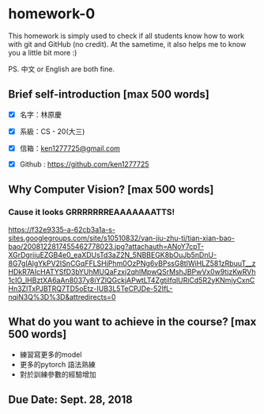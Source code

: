 # homework-0
This homework is simply used to check if all students know how to work with git and GitHub (no credit).
At the sametime, it also helps me to know you a little bit more :)

PS. 中文 or English are both fine.

## Brief self-introduction [max 500 words]
+ [x] 名字：林原慶
+ [x] 系級：CS - 20(大三)
+ [x] 信箱：ken1277725@gmail.com
+ [x] Github : https://github.com/ken1277725



## Why Computer Vision? [max 500 words]
### Cause it looks GRRRRRRREAAAAAAATTS!


https://f32e9335-a-62cb3a1a-s-sites.googlegroups.com/site/s10510832/yan-jiu-zhu-ti/tian-xian-bao-bao/2008122817455462778023.jpg?attachauth=ANoY7cpT-XGrDgriiuEZGB4e0_eaXDUsTd3aZ2N_5NBBEGK8bOuJb5nDnU-8G7gIAlgYkPV2ISnCGqFFLSHjPhm0OzPNg6vBPssG8tIWiHLZ581zRbuuT__zHDkR7AIcHATYSfD3bYUhMUQaFzxj2qhlMpwQSrMshJBPwVx0w9tjzKwRVh1cIO_lHBztXA6aAn8037y8iYZlQGckjAPwtLT4ZgtilfqIURiCd5R2yKNmjyCxnCHn3ZlTxPJBTRQ7TD5oEtz-IUB3L5TeCPJDe-52IfL-nqiN3Q%3D%3D&attredirects=0

## What do you want to achieve in the course? [max 500 words]

+ 練習寫更多的model
+ 更多的pytorch 語法熟練
+ 對於訓練參數的經驗增加
## Due Date: Sept. 28, 2018
